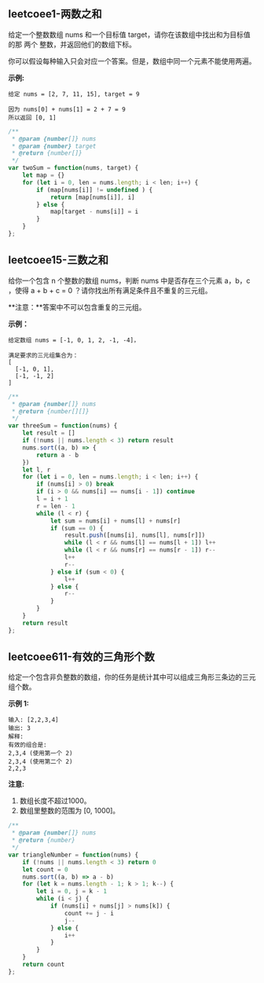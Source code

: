 ## leetcoee1-两数之和

给定一个整数数组 nums 和一个目标值 target，请你在该数组中找出和为目标值的那 两个 整数，并返回他们的数组下标。

你可以假设每种输入只会对应一个答案。但是，数组中同一个元素不能使用两遍。

 **示例:**

```
给定 nums = [2, 7, 11, 15], target = 9

因为 nums[0] + nums[1] = 2 + 7 = 9
所以返回 [0, 1]
```

```js
/**
 * @param {number[]} nums
 * @param {number} target
 * @return {number[]}
 */
var twoSum = function(nums, target) {
    let map = {}
    for (let i = 0, len = nums.length; i < len; i++) {
        if (map[nums[i]] != undefined ) {
            return [map[nums[i]], i]
        } else {
            map[target - nums[i]] = i
        }
    }
};
```



## leetcoee15-三数之和

给你一个包含 n 个整数的数组 nums，判断 nums 中是否存在三个元素 a，b，c ，使得 a + b + c = 0 ？请你找出所有满足条件且不重复的三元组。

**注意：**答案中不可以包含重复的三元组。

**示例：**

```
给定数组 nums = [-1, 0, 1, 2, -1, -4]，

满足要求的三元组集合为：
[
  [-1, 0, 1],
  [-1, -1, 2]
]
```

```js
/**
 * @param {number[]} nums
 * @return {number[][]}
 */
var threeSum = function(nums) {
    let result = []
    if (!nums || nums.length < 3) return result
    nums.sort((a, b) => {
        return a - b
    })
    let l, r
    for (let i = 0, len = nums.length; i < len; i++) {
        if (nums[i] > 0) break
        if (i > 0 && nums[i] == nums[i - 1]) continue
        l = i + 1
        r = len - 1
        while (l < r) {
            let sum = nums[i] + nums[l] + nums[r]
            if (sum == 0) {
                result.push([nums[i], nums[l], nums[r]])
                while (l < r && nums[l] == nums[l + 1]) l++
                while (l < r && nums[r] == nums[r - 1]) r--
                l++
                r--
            } else if (sum < 0) {
                l++
            } else {
                r--
            }
        } 
    }
    return result
};
```



## leetcoee611-有效的三角形个数

给定一个包含非负整数的数组，你的任务是统计其中可以组成三角形三条边的三元组个数。

**示例 1:**

```
输入: [2,2,3,4]
输出: 3
解释:
有效的组合是: 
2,3,4 (使用第一个 2)
2,3,4 (使用第二个 2)
2,2,3
```

**注意:**

1. 数组长度不超过1000。
2. 数组里整数的范围为 [0, 1000]。

```js
/**
 * @param {number[]} nums
 * @return {number}
 */
var triangleNumber = function(nums) {
    if (!nums || nums.length < 3) return 0
    let count = 0
    nums.sort((a, b) => a - b)
    for (let k = nums.length - 1; k > 1; k--) {
        let i = 0, j = k - 1
        while (i < j) {
            if (nums[i] + nums[j] > nums[k]) {
                count += j - i
                j--
            } else {
                i++
            }
        }
    }
    return count
};
```


